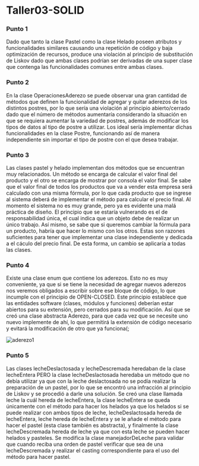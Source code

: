 # Taller03-SOLID

### Punto 1
Dado que tanto la clase Pastel como la clase Helado poseen atributos y funcionalidades similares causando una repetición de código y baja optimización de recursos, produce una violación al principio de substitución de Liskov dado que ambas clases podrían ser derivadas de una super clase que contenga las funcionalidades comunes entre ambas clases. 
### Punto 2
En la clase OperacionesAderezo se puede observar una gran cantidad de métodos que definen la funcionalidad de agregar y quitar aderezos de los distintos postres, por lo que sería una violación al principio abierto/cerrado dado que el número de métodos aumentaría considerando la situación en que se requiera aumentar la variedad de postres, además de modificar los tipos de datos al tipo de postre a utilizar. Los ideal sería implementar dichas funcionalidades en la clase Postre, funcionando así de manera independiente sin importar el tipo de postre con el que desea trabajar. 
### Punto 3
Las clases pastel y helado implementan dos métodos que se encuentran muy relacionados. Un método se encarga de calcular el valor final del producto y el otro se encarga de mostrar por consola el valor final. Se sabe que el valor final de todos los productos que va a vender esta empresa será calculado con una misma fórmula, por lo que cada producto que se ingrese al sistema deberá de implementar el método para calcular el precio final. 
Al momento el sistema no es muy grande, pero ya es evidente una malá práctica de diseño. El principio que se estaría vulnerando es el de responsabilidad única, el cual indica que un objeto debe de realizar un único trabajo. Así mismo, se sabe que si queremos cambiar la fórmula para un producto, habría que hacer lo mismo con los otros. Estas son razones suficientes para tener que implementar una clase independiente y dedicada a el cáculo del precio final. De esta forma, un cambio se aplicaría a todas las clases.  
### Punto 4
Existe una clase enum que contiene los aderezos. Esto no es muy conveniente, ya que si se tiene la necesidad de agregar nuevos aderezos nos veremos obligados a escribir sobre ese bloque de código, lo que incumple con el principio de OPEN-CLOSED. Este principio establece que las entidades software (clases, módulos y funciones) deberían estar abiertos para su extensión, pero cerrados para su modificación. 
Así que se creó una clase abstracta Aderezo, para que cada vez que se necesite uno nuevo implemente de ahí, lo que permitirá la extensión de código necesario y evitará la modificación de otro que ya funciona(;

![aderezo1](https://user-images.githubusercontent.com/69025663/98879989-051e7880-2487-11eb-9e1d-0ff9af10d751.png)

### Punto 5
Las clases lecheDeslactosada y lecheDescremada heredaban de la clase lecheEntera PERO la clase lecheDeslactosada heredaba un método que no debía utilizar ya que con la leche deslactosada no se podía realizar la preparación de un pastel, por lo que se encontró una infracción al principio de Liskov y se procedió a darle una solución.
Se creó una clase llamada leche la cuál hereda de lecheEntera, la clase lecheEntera se queda únicamente con el método para hacer los helados ya que los helados si se puede realizar con ambos tipos de leche, lecheDeslactosada hereda de lecheEntera, leche hereda de lecheEntera y se le añade el método para hacer el pastel (esta clase también es abstracta), y finalmente la clase lecheDescremada hereda de leche ya que con esta leche se pueden hacer helados y pasteles. Se modifica la clase manejadorDeLeche para validar que cuando reciba una orden de pastel verificar que sea de una lecheDescremada y realizar el casting correspondiente para el uso del método para hacer pastel.

